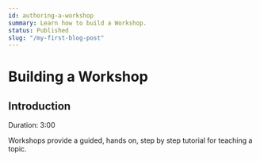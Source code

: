 ```yaml
---
id: authoring-a-workshop
summary: Learn how to build a Workshop.
status: Published
slug: "/my-first-blog-post"
---
```


# Building a Workshop

## Introduction

Duration: 3:00

Workshops provide a guided, hands on, step by step tutorial for teaching a topic.
